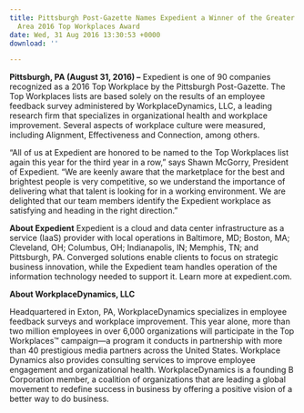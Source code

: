 ```yaml
---
title: Pittsburgh Post-Gazette Names Expedient a Winner of the Greater Pittsburgh
  Area 2016 Top Workplaces Award
date: Wed, 31 Aug 2016 13:30:53 +0000
download: ''

---
```

**Pittsburgh, PA (August 31, 2016) –** Expedient is one of 90 companies recognized as a 2016 Top Workplace by the Pittsburgh Post-Gazette. The Top Workplaces lists are based solely on the results of an employee feedback survey administered by WorkplaceDynamics, LLC, a leading research firm that specializes in organizational health and workplace improvement. Several aspects of workplace culture were measured, including Alignment, Effectiveness and Connection, among others. 

“All of us at Expedient are honored to be named to the Top Workplaces list again this year for the third year in a row,” says Shawn McGorry, President of Expedient. “We are keenly aware that the marketplace for the best and brightest people is very competitive, so we understand the importance of delivering what that talent is looking for in a working environment. We are delighted that our team members identify the Expedient workplace as satisfying and heading in the right direction.” 

**About Expedient** Expedient is a cloud and data center infrastructure as a service (IaaS) provider with local operations in Baltimore, MD; Boston, MA; Cleveland, OH; Columbus, OH; Indianapolis, IN; Memphis, TN; and Pittsburgh, PA. Converged solutions enable clients to focus on strategic business innovation, while the Expedient team handles operation of the information technology needed to support it. Learn more at expedient.com. 

**About WorkplaceDynamics, LLC** 

Headquartered in Exton, PA, WorkplaceDynamics specializes in employee feedback surveys and workplace improvement. This year alone, more than two million employees in over 6,000 organizations will participate in the Top Workplaces™ campaign—a program it conducts in partnership with more than 40 prestigious media partners across the United States. Workplace Dynamics also provides consulting services to improve employee engagement and organizational health. WorkplaceDynamics is a founding B Corporation member, a coalition of organizations that are leading a global movement to redefine success in business by offering a positive vision of a better way to do business.